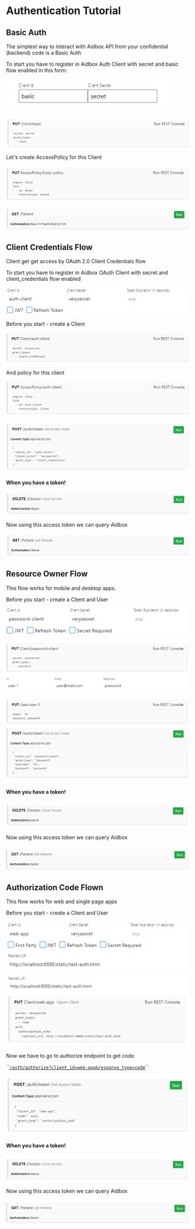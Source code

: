 # Authentication Tutorial

## Basic Auth

The simplest way to interact with Aidbox API from your confidential \(backend\) code is a Basic Auth

To start you have to register in Aidbox Auth Client with secret and basic flow enabled in this form:

![Auth Client form](../../.gitbook/assets/image%20%2866%29.png)

![PUT Client/basic](../../.gitbook/assets/image%20%2878%29.png)

Let's create AccessPolicy for this Client

![PUT AcessPolicy/basic-policy](../../.gitbook/assets/image%20%2862%29.png)

![GET /Patient](../../.gitbook/assets/image%20%2869%29.png)

## Client Credentials Flow

Client get get access by OAuth 2.0 Client Credentials flow

To start you have to register in Aidbox OAuth Client with secret and client\_credentials flow enabled

![OAuth Client form](../../.gitbook/assets/image%20%2873%29.png)

Before you start - create a Client

![](../../.gitbook/assets/image%20%2863%29.png)

And policy for this client

![](../../.gitbook/assets/image%20%2867%29.png)

![](../../.gitbook/assets/image%20%2874%29.png)

#### When you have a token!

![](../../.gitbook/assets/image%20%2879%29.png)

Now using this access token we can query Aidbox

![](../../.gitbook/assets/image%20%2881%29.png)

## Resource Owner Flow

This flow works for mobile and desktop apps.

Before you start - create a Client and User

![](../../.gitbook/assets/image%20%2875%29.png)

![](../../.gitbook/assets/image%20%2859%29.png)

![](../../.gitbook/assets/image%20%2883%29.png)

#### When you have a token!

![](../../.gitbook/assets/image%20%2868%29.png)

Now using this access token we can query Aidbox

![](../../.gitbook/assets/image%20%2864%29.png)

## Authorization Code Flown

This flow works for web and single page apps

Before you start - create a Client and User

![](../../.gitbook/assets/image%20%2861%29.png)

![](../../.gitbook/assets/image%20%2860%29.png)

Now we have to go to authorize endpoint to get code

 ``[`/auth/authorize?client_id=web-app&response_type=code`](javascript:void%280%29)\`\`

![](../../.gitbook/assets/image%20%2880%29.png)

#### When you have a token!

![](../../.gitbook/assets/image%20%2868%29.png)

Now using this access token we can query Aidbox

![](../../.gitbook/assets/image%20%2864%29.png)



